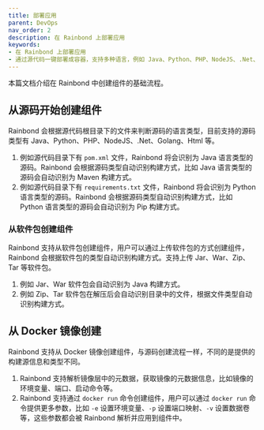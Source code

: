 ```yaml
---
title: 部署应用
parent: DevOps
nav_order: 2
description: 在 Rainbond 上部署应用
keywords:
- 在 Rainbond 上部署应用
- 通过源代码一键部署成容器，支持多种语言，例如 Java、Python、PHP、NodeJS、.Net、Golang、Html 等
---
```


本篇文档介绍在 Rainbond 中创建组件的基础流程。

## 从源码开始创建组件

Rainbond 会根据源代码根目录下的文件来判断源码的语言类型，目前支持的源码类型有 Java、Python、PHP、NodeJS、.Net、Golang、Html 等。
1. 例如源代码目录下有 `pom.xml` 文件，Rainbond 将会识别为 Java 语言类型的源码。Rainbond 会根据源码类型自动识别构建方式，比如 Java 语言类型的源码会自动识别为 Maven 构建方式。
2. 例如源代码目录下有 `requirements.txt` 文件，Rainbond 将会识别为 Python 语言类型的源码。Rainbond 会根据源码类型自动识别构建方式，比如 Python 语言类型的源码会自动识别为 Pip 构建方式。

### 从软件包创建组件

Rainbond 支持从软件包创建组件，用户可以通过上传软件包的方式创建组件，Rainbond 会根据软件包的类型自动识别构建方式。支持上传 Jar、War、Zip、Tar 等软件包。

1. 例如 Jar、War 软件包会自动识别为 Java 构建方式。
2. 例如 Zip、Tar 软件包在解压后会自动识别目录中的文件，根据文件类型自动识别构建方式。

## 从 Docker 镜像创建

Rainbond 支持从 Docker 镜像创建组件，与源码创建流程一样，不同的是提供的构建源信息和类型不同。

1. Rainbond 支持解析镜像层中的元数据，获取镜像的元数据信息，比如镜像的环境变量、端口、启动命令等。
2. Rainbond 支持通过 `docker run` 命令创建组件，用户可以通过 `docker run` 命令提供更多参数，比如 `-e` 设置环境变量、`-p` 设置端口映射、`-v` 设置数据卷等，这些参数都会被 Rainbond 解析并应用到组件中。